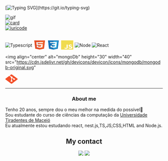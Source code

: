 [![Typing SVG](https://readme-typing-svg.herokuapp.com?font=poppins&lines=Hi%2C+I+am+Rodrigo+Teixeira!;I'm+a+web+developer!)](https://git.io/typing-svg)

<!-- Github status

  Aqui mostra como personalizar/customizar as janelinhas de status do github
  https://github.com/anuraghazra/github-readme-stats

-->

<!-- <div align="center">
<img height="200" width="400" src="https://github-readme-stats.vercel.app/api/top-langs/?username=GabrielGLacerda&layout=compact&theme=great-gatsby"> -->

<img alt="gif" height="200" width="400" src="https://infinitefreetime.files.wordpress.com/2015/11/eqjairy.gif?w=350&zoom=2"><br>
[![card](https://github-readme-stats.vercel.app/api?username=Ichiruto&theme=onedark&show_icons=true)](https://github.com/ichiruto)<br>
[![iuricode](https://github-readme-stats.vercel.app/api/top-langs/?username=ichiruto&hide=html&layout=compact&theme=onedark)](https://github.com/ichiruto)
</div>



<div style="display: inline_block"><br>
  <!-- Lang with types-->
  <img align="center" alt="Typescript" height="30" width="40" src="https://cdn.jsdelivr.net/gh/devicons/devicon/icons/typescript/typescript-original.svg" />
  
  <!-- Basic web dev -->
  <img align="center" alt="Th-HTML" height="30" width="40" src="https://raw.githubusercontent.com/devicons/devicon/master/icons/html5/html5-original.svg">
  <img align="center" alt="Th-CSS" height="30" width="40" src="https://raw.githubusercontent.com/devicons/devicon/master/icons/css3/css3-original.svg">
  <img align="center" alt="Th-Js" height="30" width="40" src="https://raw.githubusercontent.com/devicons/devicon/master/icons/javascript/javascript-plain.svg">
  
  <!-- Libraries and frameworks -->
  <img align="center" alt="Node" height="30" width="40" src="https://cdn.jsdelivr.net/gh/devicons/devicon/icons/nodejs/nodejs-original.svg" />
<!--   <img align="center" alt="Adonis" height="30" width="40" src="https://cdn.jsdelivr.net/gh/devicons/devicon/icons/adonisjs/adonisjs-original.svg" />
  <img align="center" alt="Nest" height="30" width="40" src="https://cdn.jsdelivr.net/gh/devicons/devicon/icons/nestjs/nestjs-plain.svg" /> -->
<!--   <img align="center" alt="Angular" height="30" width="40" src="https://raw.githubusercontent.com/devicons/devicon/master/icons/angularjs/angularjs-original.svg"> -->
  <img align="center" alt="React" height="30" width="40" src="https://cdn.jsdelivr.net/gh/devicons/devicon/icons/react/react-original.svg">
<!--   <img align="center" alt="Vue" height="30" width="40" src="https://cdn.jsdelivr.net/gh/devicons/devicon/icons/vuejs/vuejs-original.svg">
  <img align="center" alt="Nuxt" height="30" width="40" src="https://cdn.jsdelivr.net/gh/devicons/devicon/icons/nuxtjs/nuxtjs-original.svg"> -->
  
  <!-- Databases -->
<!--   <img align="center" alt="postgres" height="30" width="40" src="https://cdn.jsdelivr.net/gh/devicons/devicon/icons/postgresql/postgresql-original.svg" />/> -->
  <img align="center" alt="mongoDb" height="30" width="40" src="https://cdn.jsdelivr.net/gh/devicons/devicon/icons/mongodb/mongodb-original.svg"  
  
  <!-- Tools -->
  <img align="center" alt="git" height="30" width="40" src="https://raw.githubusercontent.com/devicons/devicon/master/icons/git/git-original.svg">
<!--   <img align="center" alt="docker" height="30" width="40" src="https://cdn.jsdelivr.net/gh/devicons/devicon/icons/docker/docker-original.svg" />
  <img align="center" alt="figma" height="30" width="40" src="https://cdn.jsdelivr.net/gh/devicons/devicon/icons/figma/figma-original.svg" /> -->
</div>
<hr>

   <h3 align="center">About me</h3>
    Tenho 20 anos, sempre dou o meu melhor na medida do possível🤖<br>
    Sou estudante do curso de ciências da computação da <a href="https://al.unit.br">Universidade Tiradentes de Maceió</a><br>
    Eu atualmente estou estudando react, nest.js,TS,JS,CSS,HTML and Node.js.<br> 

<h2 align="center">My contact</h2>
<div align="center">
  <a href="mailto:Rodrigo201101@hotmail.com"><img src="https://img.shields.io/badge/Gmail-D14836?style=for-the-badge&logo=gmail&logoColor=white"></a>
  <a href=https://www.linkedin.com/in/rodrigo-teixeira-191b4a20a//><img src="https://img.shields.io/badge/LinkedIn-0077B5?style=for-the-badge&logo=linkedin&logoColor=white"></a>
</div>
